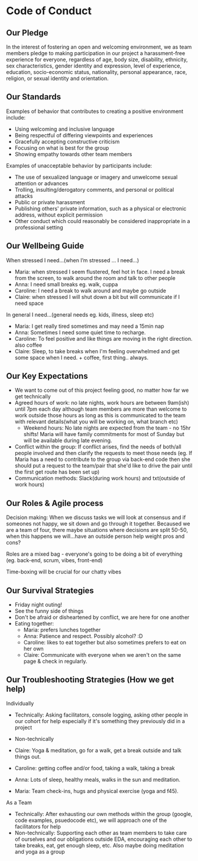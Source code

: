 # Code of Conduct

## Our Pledge
In the interest of fostering an open and welcoming environment, we as team members pledge to making participation in our project a harassment-free experience for everyone, regardless of age, body size, disability, ethnicity, sex characteristics, gender identity and expression, level of experience, education, socio-economic status, nationality, personal appearance, race, religion, or sexual identity and orientation.

## Our Standards
Examples of behavior that contributes to creating a positive environment include:

- Using welcoming and inclusive language
- Being respectful of differing viewpoints and experiences
- Gracefully accepting constructive criticism
- Focusing on what is best for the group
- Showing empathy towards other team members

Examples of unacceptable behavior by participants include:

- The use of sexualized language or imagery and unwelcome sexual attention or advances
- Trolling, insulting/derogatory comments, and personal or political attacks
- Public or private harassment
- Publishing others' private information, such as a physical or electronic address, without explicit permission
- Other conduct which could reasonably be considered inappropriate in a professional setting

## Our Wellbeing Guide
When stressed I need...(when I’m stressed ... I need...)
- Maria: when stressed I seem flustered, feel hot in face. I need a break from the screen, to walk around the room and talk to other people
- Anna: I need small breaks eg. walk, cuppa
- Caroline: I need a break to walk around and maybe go outside
- Claire: when stressed I will shut down a bit but will communicate if I need space

In general I need...(general needs eg. kids, illness, sleep etc)
- Maria: I get really tired sometimes and may need a 15min nap
- Anna: Sometimes I need some quiet time to recharge.
- Caroline: To feel positive and like things are moving in the right direction. also coffee
- Claire: Sleep, to take breaks when I'm feeling overwhelmed and get some space when I need. + coffee, first thing.. always. 

## Our Key Expectations
- We want to come out of this project feeling good, no matter how far we get technically
- Agreed hours of work: no late nights, work hours are between 9am(ish) until 7pm each day although team members are more than welcome to work outside those hours as long as this is communicated to the team with relevant details(what you will be working on, what branch etc)
  - Weekend hours: No late nights are expected from the team - no 15hr shifts! Maria will have family commitments for most of Sunday but will be available during late evening.
- Conflict within the group: If conflict arises, find the needs of both/all people involved and then clarify the requests to meet those needs (eg. If Maria has a need to contribute to the group via back-end code then she should put a request to the team/pair that she'd like to drive the pair until the first get route has been set up)
- Communication methods: Slack(during work hours) and txt(outside of work hours)

## Our Roles & Agile process
Decision making: When we discuss tasks we will look at consensus and if someones not happy, we sit down and go through it together. Becaused we are a team of four, there maybe situations where decisions are split 50-50, when this happens we will...have an outside person help weight pros and cons?

Roles are a mixed bag - everyone's going to be doing a bit of everything (eg. back-end, scrum, vibes, front-end)

Time-boxing will be crucial for our chatty vibes

## Our Survival Strategies
- Friday night outing!
- See the funny side of things
- Don't be afraid or disheartened by conflict, we are here for one another
- Eating together:
  - Maria: prefers lunches together
  - Anna: Patience and respect. Possibly alcohol? :D
  - Caroline: likes to eat together but also sometimes prefers to eat on her own
  - Claire: Communicate with everyone when we aren't on the same page & check in regularly.   

## Our Troubleshooting Strategies (How we get help)
Individually
- Technically:
Asking facilitators, console logging, asking other people in our cohort for help especially if it's something they previously did in a project
- Non-technically

- Claire: Yoga & meditation, go for a walk, get a break outside and talk things out. 
- Caroline: getting coffee and/or food, taking a walk, taking a break
- Anna: Lots of sleep, healthy meals, walks in the sun and meditation.
- Maria: Team check-ins, hugs and physical exercise (yoga and f45).

As a Team
- Technically: After exhausting our own methods within the group (google, code examples, psuedocode etc), we will approach one of the facilitators for help
- Non-technically: Supporting each other as team members to take care of ourselves and our obligations outside EDA, encouraging each other to take breaks, eat, get enough sleep, etc. Also maybe doing meditation and yoga as a group

